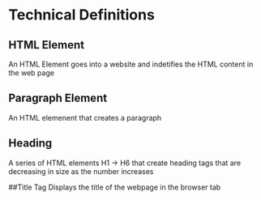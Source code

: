 # Technical Definitions

## HTML Element
An HTML Element goes into a website and indetifies the HTML content in the web page


## Paragraph Element
An HTML elemenent that creates a paragraph

## Heading
A series of HTML elements H1 -> H6 that create heading tags that are decreasing in size as the number increases

##Title Tag
Displays the title of the webpage in the browser tab
